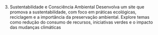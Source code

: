 3. Sustentabilidade e Consciência Ambiental
Desenvolva um site que promova a sustentabilidade, com foco em práticas ecológicas,
reciclagem e a importância da preservação ambiental. Explore temas como redução do
consumo de recursos, iniciativas verdes e o impacto das mudanças climáticas